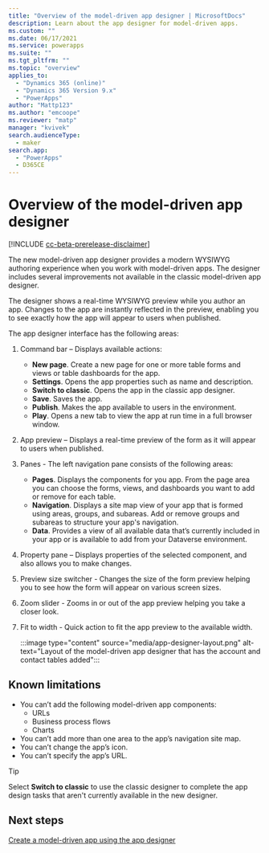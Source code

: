 ```yaml
---
title: "Overview of the model-driven app designer | MicrosoftDocs"
description: Learn about the app designer for model-driven apps.
ms.custom: ""
ms.date: 06/17/2021
ms.service: powerapps
ms.suite: ""
ms.tgt_pltfrm: ""
ms.topic: "overview"
applies_to: 
  - "Dynamics 365 (online)"
  - "Dynamics 365 Version 9.x"
  - "PowerApps"
author: "Mattp123"
ms.author: "emcoope"
ms.reviewer: "matp"
manager: "kvivek"
search.audienceType: 
  - maker
search.app: 
  - "PowerApps"
  - D365CE
---
```

# Overview of the model-driven app designer

[!INCLUDE [cc-beta-prerelease-disclaimer](../../includes/cc-beta-prerelease-disclaimer.md)]

The new model-driven app designer provides a modern WYSIWYG authoring experience when you work with model-driven apps. The designer includes several improvements not available in the classic model-driven app designer.

The designer shows a real-time WYSIWYG preview while you author an app. Changes to the app are instantly reflected in the preview, enabling you to see exactly how the app will appear to users when published.

The app designer interface has the following areas:

1. Command bar – Displays available actions:

   - **New page**. Create a new page for one or more table forms and views or table dashboards for the app.
   - **Settings**. Opens the app properties such as name and description. <!-- and whether the app can be used offline-->
   - **Switch to classic**. Opens the app in the classic app designer.
   - **Save**. Saves the app.
   - **Publish**. Makes the app available to users in the environment.
   - **Play**. Opens a new tab to view the app at run time in a full browser window.

2. App preview – Displays a real-time preview of the form as it will appear to users when published.

3. Panes - The left navigation pane consists of the following areas: 

   - **Pages**. Displays the components for you app. From the page area you can choose the forms, views, and dashboards you want to add or remove for each table.
   - **Navigation**. Displays a site map view of your app that is formed using areas, groups, and subareas. Add or remove groups and subareas to structure your app's navigation. <!-- (--The following won't be available until 8/2 -- Within the navigation area, you can hide or show the **Home**, **Recent**, and **Pinned** buttons. You can also allow groups to be collapsible within the site map.-->
   - **Data**. Provides a view of all available data that’s currently included in your app or is available to add from your Dataverse environment. 

4. Property pane – Displays properties of the selected component, and also allows you to make changes.

5. Preview size switcher - Changes the size of the form preview helping you to see how the form will appear on various screen sizes.

6. Zoom slider - Zooms in or out of the app preview helping you take a closer look.

7. Fit to width - Quick action to fit the app preview to the available width.

   :::image type="content" source="media/app-designer-layout.png" alt-text="Layout of the model-driven app designer that has the account and contact tables added":::
 
## Known limitations

- You can’t add the following model-driven app components: 
   - URLs
   - Business process flows
   - Charts
- You can’t add more than one area to the app’s navigation site map. 
- You can’t change the app’s icon.
- You can’t specify the app’s URL.

> [!TIP]
> Select **Switch to classic** to use the classic designer to complete the app design tasks that aren't currently available in the new designer.

## Next steps

[Create a model-driven app using the app designer](create-model-driven-app.md)

